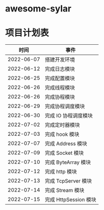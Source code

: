 # awesome-sylar

# 项目计划表

时间 | 事件
---|---
2022-06-07 | 搭建开发环境
2022-06-12 | 完成日志模块
2022-06-25 | 完成配置模块
2022-06-26 | 完成线程模块
2022-06-26 | 完成协程模块
2022-06-29 | 完成协程调度模块
2022-06-30 | 完成 IO 协程调度模块
2022-07-02 | 完成定时器模块
2022-07-03 | 完成 hook 模块
2022-07-07 | 完成 Address 模块
2022-07-09 | 完成 Socket 模块
2022-07-10 | 完成 ByteArray 模块
2022-07-12 | 完成 http 模块
2022-07-13 | 完成 TcpServer 模块
2022-07-14 | 完成 Stream 模块
2022-07-15 | 完成 HttpSession 模块
